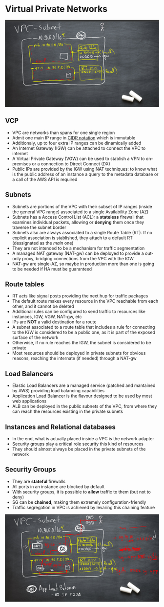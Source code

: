 # Virtual Private Networks

![Simple vpc with two subnets](02-subnets.png)

## VCP

* VPC are networks than spans for one single region
* Admit one main IP range in [CIDR notation](https://en.wikipedia.org/wiki/Classless_Inter-Domain_Routing) which is immutable
* Additionaly, up to four extra IP ranges can be dinamically added
* An Internet Gateway (IGW) can be attached to connect the VPC to internet
* A Virtual Private Gateway (VGW) can be used to stablish a VPN to on-premises or a connection to Direct Connect (DX)
* Public IPs are provided by the IGW using NAT techniques: to know what is the public address of an instance a query to the metadata database or a call of the AWS API is required

## Subnets

* Subnets are portions of the VPC with their subset of IP ranges (inside the general VPC range) associated to a single Availability Zone (AZ)
* Subnets has a Access Control List (ACL): a **stateless** firewall that examines individual packets, allowing or **denying** them once they traverse the subnet border
* Subnets also are always associated to a single Route Table (RT). If no explicit association is stablished, they attach to a default RT (dessignated as the *main* one)
* They are not intended to be a mechanism for traffic segmentation
* A managed NAT gateway (NAT-gw) can be deployed to provide a out-only proxy, bridging connections from the VPC with the IGW
* NAT-gw are single-AZ, so maybe in production more than one is going to be needed if HA must be guaranteed

## Route tables

* RT acts like signal posts providing the next hup for traffic packages
* The default route makes every resource in the VPC reachable from each other, and it cannot be deleted
* Additional rules can be configured to send traffic to resources like instances, IGW, VGW, NAT-gw, etc
* IPs are **NOT** a valid destination for a route
* A subnet associated to a route table that includes a rule for connecting to the IGW is considered to be a public one, as it is part of the exposed surface of the network
* Otherwise, if no rule reaches the IGW, the subnet is considered to be private
* Most resources should be deployed in private subnets for obvious reasons, reaching the internate (if needed) through a NAT-gw

## Load Balancers

* Elastic Load Balancers are a managed service (patched and mantained by AWS) providing load balancing capabilities
* Application Load Balancer is the flavour designed to be used by most web applications
* ALB can be deployed in the public subnets of the VPC, from where they can reach the resources existing in the private subnets

## Instances and Relational databases

* In the end, what is actually placed inside a VPC is the network adapter
* Security groups play a critical role security this kind of resources
* They should almost always be placed in the private subnets of the network

## Security Groups

* They are **stateful** firewalls
* All ports in an instance are blocked by default
* With security groups, it is possible to **allow** traffic to them (but not to deny)
* SG can be **chained**, making them extremely configuration-friendly
* Traffic segregation in VPC is achieved by levaring this chaining feature

![More complex vpc diagram](03-subnets.png)